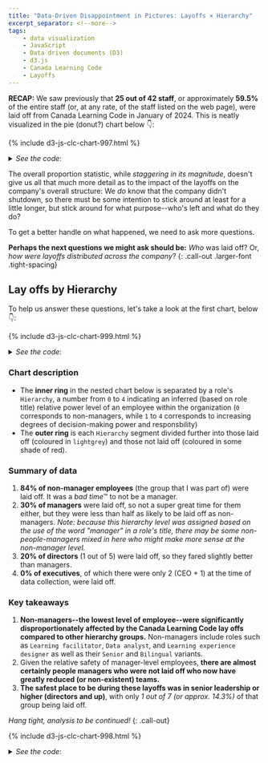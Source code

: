```yaml
---
title: "Data-Driven Disappointment in Pictures: Layoffs × Hierarchy"
excerpt_separator: <!--more-->
tags:
    - data visualization
    - JavaScript
    - Data driven documents (D3)
    - d3.js
    - Canada Learning Code
    - Layoffs
---
```


**RECAP:** We saw previously that **25 out of 42 staff**, or approximately **59.5%** of the entire staff (or, at any rate, of the staff listed on the web page), were laid off from Canada Learning Code in January of 2024. This is neatly visualized in the pie (donut?) chart below 👇: 

{% include d3-js-clc-chart-997.html %}

<details><summary><em>See the code</em>:</summary>
<div markdown="1">
```html
{% include d3-js-clc-chart-997.html %}
```
</div>
</details>

The overall proportion statistic, while _staggering in its magnitude_, doesn't give us all that much more detail as to the impact of the layoffs on the company's overall structure: We _do_ know that the company didn't shutdown, so there must be some intention to stick around at least for a little longer, but stick around for what purpose--who's left and what do they do? 

To get a better handle on what happened, we need to ask more questions.

**Perhaps the next questions we might ask should be:** _Who_ was laid off? Or, _how were layoffs distributed across the company_?
{: .call-out .larger-font .tight-spacing}

<!--more-->

## Lay offs by Hierarchy

To help us answer these questions, let's take a look at the first chart, below 👇:

{% include d3-js-clc-chart-999.html %}

<details><summary><em>See the code</em>:</summary>
<div markdown="1">
```html
{% include d3-js-clc-chart-999.html %}
```
</div>
</details>

### Chart description

- The **inner ring** in the nested chart below is separated by a role's `Hierarchy`, a number from `0` to `4` indicating an inferred (based on role title) relative power level of an employee within the organization (`0` corresponds to non-managers, while `1` to `4` corresponds to increasing degrees of decision-making power and responsbility)
- The **outer ring** is each `Hierarchy` segment divided further into those laid off (coloured in `lightgrey`) and those not laid off (coloured in some shade of red).

### Summary of data

1. **84% of non-manager employees** (the group that I was part of) were laid off. It was a _bad time_™ to not be a manager.
1. **30% of managers** were laid off, so not a super great time for them either, but they were less than half as likely to be laid off as non-managers. _Note: because this hierarchy level was assigned based on the use of the word "manager" in a role's title, there may be some non-people-managers mixed in here who might make more sense at the non-manager level._
1. **20% of directors** (1 out of 5) were laid off, so they fared slightly better than managers.
1. **0% of executives**, of which there were only 2 (CEO + 1) at the time of data collection, were laid off.

### Key takeaways

1. **Non-managers--the lowest level of employee--were significantly disproportionately affected by the Canada Learning Code lay offs compared to other hierarchy groups.** Non-managers include
roles such as `Learning facilitator`, `Data analyst`, and `Learning experience designer` as well as their `Senior` and `Bilingual` variants.
1. Given the relative safety of manager-level employees, **there are almost certainly people managers who were not laid off who now have greatly reduced (or non-existent) teams.**
1. **The safest place to be during these layoffs was in senior leadership or higher (directors and up)**, with only _1 out of 7 (or approx. 14.3%)_ of that group being laid off.

_Hang tight, analysis to be continued!_
{: .call-out}

{% include d3-js-clc-chart-998.html %}

<details><summary><em>See the code</em>:</summary>
<div markdown="1">
```html
{% include d3-js-clc-chart-998.html %}
```
</div>
</details>


